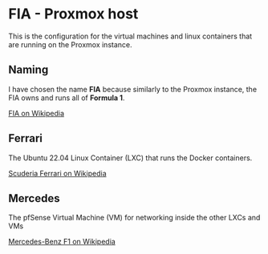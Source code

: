 # FIA - Proxmox host

This is the configuration for the virtual machines and linux containers that are running on the Proxmox instance.

## Naming

I have chosen the name __FIA__ because similarly to the Proxmox instance, the FIA owns and runs all of __Formula 1__.

[FIA on Wikipedia](https://en.wikipedia.org/wiki/F%C3%A9d%C3%A9ration_Internationale_de_l%27Automobile)

## Ferrari

The Ubuntu 22.04 Linux Container (LXC) that runs the Docker containers.

[Scuderia Ferrari on Wikipedia](https://en.wikipedia.org/wiki/Scuderia_Ferrari)

## Mercedes

The pfSense Virtual Machine (VM) for networking inside the other LXCs and VMs

[Mercedes-Benz F1 on Wikipedia](https://en.wikipedia.org/wiki/Mercedes-Benz_in_Formula_One)